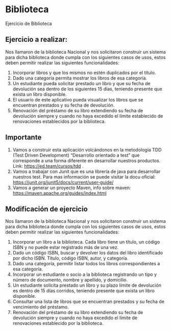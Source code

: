 # Biblioteca
Ejercicio de Biblioteca

## Ejercicio a realizar:
Nos llamaron de la biblioteca Nacional y nos solicitaron construir un sistema para dicha biblioteca donde cumpla con los siguientes casos de usos, estos deben permitir realizar las siguientes funcionalidades:
1.	Incorporar libros y que los mismos no estén duplicados por el título.
2.	Dado una categoría permita mostrar los libros de esa categoría.
3.	Un estudiante pueda solicitar prestado un libro y que su fecha de devolución sea dentro de los siguientes 15 días, teniendo presente que exista un libro disponible.
4.	El usuario de este aplicativo pueda visualizar los libros que se encuentran prestados y su fecha de devolución.
5.	Renovación del préstamo de su libro extendiendo su fecha de devolución siempre y cuando no haya excedido el límite establecido de renovaciones establecidos por la biblioteca.
## Importante
1.	Vamos a construir esta aplicación volcándonos en la metodología TDD (Test Driven Development) “Desarrollo orientado a test” que corresponde a una forma diferente en desarrollar nuestros productos.
Link: https://ed.team/cursos/tdd .
2.	Vamos a trabajar con Junit que es una librería de java para desarrollar nuestros test. Para mas información se puede visitar la docu oficial: https://junit.org/junit5/docs/current/user-guide/
3.	Vamos a generar un proyecto Maven, info sobre maven: https://maven.apache.org/guides/index.html


## Modificación de ejercicio

Nos llamaron de la biblioteca Nacional y nos solicitaron construir un sistema para dicha biblioteca donde cumpla con los siguientes casos de usos, estos deben permitir realizar las siguientes funcionalidades: 

1. Incorporar un libro a la biblioteca. Cada libro tiene un título, un código ISBN y no puede estar registrado más de una vez. 
2. Dado un código ISBN, buscar y devolver los datos del libro identificado por dicho ISBN. Título, código ISBN, autor, y categoría. 
3. Dado una categoría, permitir listar todos los libros correspondientes a esa categoría. 
4. Incorporar un estudiante o socio a la biblioteca registrando un tipo y número de documento, nombre y apellido, y domicilio. 
5. Un estudiante solicita prestado un libro y su plazo límite de devolución es dentro de 15 días corridos, teniendo presente que exista un libro disponible. 
6. Consultar una lista de libros que se encuentran prestados y su fecha de vencimiento del préstamo. 
7. Renovación del préstamo de su libro extendiendo su fecha de devolución siempre y cuando no haya excedido el límite de renovaciones establecido por la biblioteca. 
